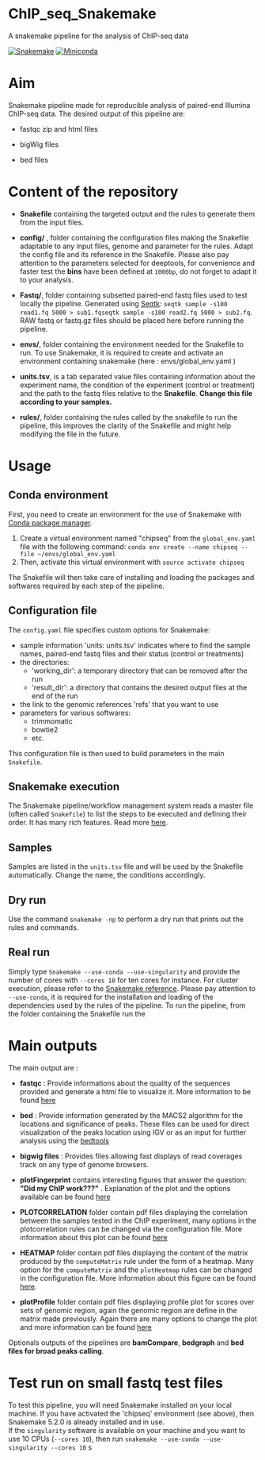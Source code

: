# ChIP_seq_Snakemake
A snakemake pipeline for the analysis of ChIP-seq data

[![Snakemake](https://img.shields.io/badge/snakemake-≥5.2.0-brightgreen.svg)](https://snakemake.bitbucket.io)
[![Miniconda](https://img.shields.io/badge/miniconda-blue.svg)](https://conda.io/miniconda)

# Aim
Snakemake pipeline made for reproducible analysis of paired-end Illumina ChIP-seq data. The desired output of this pipeline are:
- fastqc zip and html files

- bigWig files

- bed files

# Content of the repository

- **Snakefile** containing the targeted output and the rules to generate them from the input files.

- **config/** , folder containing the configuration files making the Snakefile adaptable to any input files, genome and parameter for the rules. Adapt the config file and its reference in the Snakefile. Please also pay attention to the parameters selected for deeptools, for convenience and faster test the **bins** have been defined at `1000bp`, do not forget to adapt it to your analysis.

- **Fastq/**, folder containing subsetted paired-end fastq files used to test locally the pipeline. Generated using [Seqtk](https://github.com/lh3/seqtk): `seqtk sample -s100 read1.fq 5000 > sub1.fqseqtk sample -s100 read2.fq 5000 > sub2.fq`. RAW fastq or fastq.gz files should be placed here before running the pipeline.

- **envs/**, folder containing the environment needed for the Snakefile to run. To use Snakemake, it is required to create and activate an environment containing snakemake (here : envs/global_env.yaml )

- **units.tsv**, is a tab separated value files containing information about the experiment name, the condition of the experiment (control or treatment) and the path to the fastq files relative to the **Snakefile**. **Change this file according to your samples.**

- **rules/**, folder containing the rules called by the snakefile to run the pipeline, this improves the clarity of the Snakefile and might help modifying the file in the future.


# Usage

## Conda environment

First, you need to create an environment for the use of Snakemake with [Conda package manager](https://conda.io/docs/using/envs.html).
1. Create a virtual environment named "chipseq" from the `global_env.yaml` file with the following command: `conda env create --name chipseq --file ~/envs/global_env.yaml`
2. Then, activate this virtual environment with `source activate chipseq`

The Snakefile will then take care of installing and loading the packages and softwares required by each step of the pipeline.

## Configuration file

The `config.yaml` file specifies custom options for Snakemake:
- sample information 'units: units.tsv' indicates where to find the sample names, paired-end fastq files and their status (control or treatments)
- the directories:
  - 'working_dir': a temporary directory that can be removed after the run
  - 'result_dir': a directory that contains the desired output files at the end of the run
- the link to the genomic references 'refs' that you want to use
- parameters for various softwares:
  - trimmomatic
  - bowtie2
  - etc.

This configuration file is then used to build parameters in the main `Snakefile`.

## Snakemake execution

The Snakemake pipeline/workflow management system reads a master file (often called `Snakefile`) to list the steps to be executed and defining their order.
It has many rich features. Read more [here](https://snakemake.readthedocs.io/en/stable/).

## Samples

Samples are listed in the `units.tsv` file and will be used by the Snakefile automatically. Change the name, the conditions accordingly.

## Dry run

Use the command `snakemake -np` to perform a dry run that prints out the rules and commands.

## Real run

Simply type `Snakemake --use-conda --use-singularity` and provide the number of cores with `--cores 10` for ten cores for instance.
For cluster execution, please refer to the [Snakemake reference](https://snakemake.readthedocs.io/en/stable/executable.html#cluster-execution).
Please pay attention to `--use-conda`, it is required for the installation and loading of the dependencies used by the rules of the pipeline.
To run the pipeline, from the folder containing the Snakefile run the

# Main outputs

The main output are :

- **fastqc** : Provide informations about the quality of the sequences provided and generate a html file to visualize it. More information to be found [here](https://www.bioinformatics.babraham.ac.uk/projects/fastqc/)

- **bed** : Provide information generated by the MACS2 algorithm for the locations and significance of peaks. These files can be used for direct visualization of the peaks location using IGV or as an input for further analysis using the [bedtools](https://bedtools.readthedocs.io/en/latest/content/bedtools-suite.html)

- **bigwig files** : Provides files allowing fast displays of read coverages track on any type of genome browsers.

- **plotFingerprint** contains interesting figures that answer the question: **"Did my ChIP work???"** . Explanation of the plot and the options available can be found [here](https://deeptools.readthedocs.io/en/develop/content/tools/plotFingerprint.html)

- **PLOTCORRELATION** folder contain pdf files displaying the correlation between the samples tested in the ChIP experiment, many options in the plotcorrelation rules can be changed via the configuration file. More information about this plot can be found [here](https://deeptools.readthedocs.io/en/develop/content/tools/plotCorrelation.html)

- **HEATMAP** folder contain pdf files displaying the content of the matrix produced by the `computeMatrix` rule under the form of a heatmap. Many option for the `computeMatrix` and the `plotHeatmap` rules can be changed in the configuration file. More information about this figure can be found [here](https://deeptools.readthedocs.io/en/develop/content/tools/plotHeatmap.html).

- **plotProfile** folder contain pdf files displaying profile plot for scores over sets of genomic region, again the genomic region are define in the matrix made previously. Again there are many options to change the plot and more information can be found [here](https://deeptools.readthedocs.io/en/develop/content/tools/plotProfile.html)

Optionals outputs of the pipelines are **bamCompare**, **bedgraph** and **bed files for broad peaks calling**.

# Test run on small fastq test files
To test this pipeline, you will need Snakemake installed on your local machine. If you have activated the 'chipseq' environment (see above), then Snakemake 5.2.0 is already installed and in use.    
If the `singularity` software is available on your machine and you want to use 10 CPUs (`--cores 10`), then run `snakemake --use-conda --use-singularity --cores 10`
s
